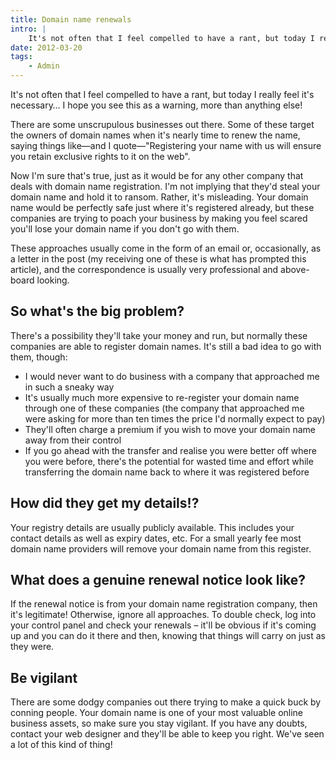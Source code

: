 ```yaml
---
title: Domain name renewals
intro: |
    It's not often that I feel compelled to have a rant, but today I really feel it's necessary… I hope you see this as a warning, more than anything else
date: 2012-03-20
tags:
    - Admin
---
```


It's not often that I feel compelled to have a rant, but today I really feel it's necessary… I hope you see this as a warning, more than anything else!

There are some unscrupulous businesses out there. Some of these target the owners of domain names when it's nearly time to renew the name, saying things like—and I quote—"Registering your name with us will ensure you retain exclusive rights to it on the web".

Now I'm sure that's true, just as it would be for any other company that deals with domain name registration. I'm not implying that they'd steal your domain name and hold it to ransom. Rather, it's misleading. Your domain name would be perfectly safe just where it's registered already, but these companies are trying to poach your business by making you feel scared you'll lose your domain name if you don't go with them.

These approaches usually come in the form of an email or, occasionally, as a letter in the post (my receiving one of these is what has prompted this article), and the correspondence is usually very professional and above-board looking.

## So what's the big problem?

There's a possibility they'll take your money and run, but normally these companies are able to register domain names. It's still a bad idea to go with them, though:

+ I would never want to do business with a company that approached me in such a sneaky way
+ It's usually much more expensive to re-register your domain name through one of these companies (the company that approached me were asking for more than ten times the price I'd normally expect to pay)
+ They'll often charge a premium if you wish to move your domain name away from their control
+ If you go ahead with the transfer and realise you were better off where you were before, there's the potential for wasted time and effort while transferring the domain name back to where it was registered before


## How did they get my details!?

Your registry details are usually publicly available. This includes your contact details as well as expiry dates, etc. For a small yearly fee most domain name providers will remove your domain name from this register.


## What does a genuine renewal notice look like?

If the renewal notice is from your domain name registration company, then it's legitimate! Otherwise, ignore all approaches. To double check, log into your control panel and check your renewals – it'll be obvious if it's coming up and you can do it there and then, knowing that things will carry on just as they were.


## Be vigilant

There are some dodgy companies out there trying to make a quick buck by conning people. Your domain name is one of your most valuable online business assets, so make sure you stay vigilant. If you have any doubts, contact your web designer and they'll be able to keep you right. We've seen a lot of this kind of thing!
